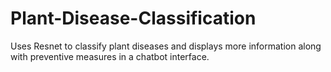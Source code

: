 # Plant-Disease-Classification
Uses Resnet to classify plant diseases and displays more information along with preventive measures in a chatbot interface.
